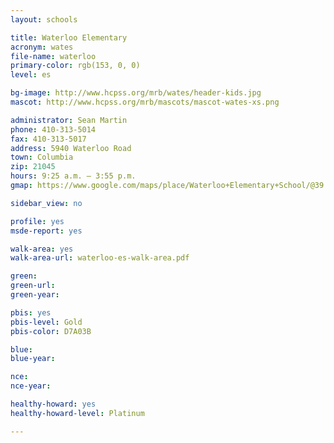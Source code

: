 ```yaml
---
layout: schools

title: Waterloo Elementary
acronym: wates
file-name: waterloo
primary-color: rgb(153, 0, 0)
level: es

bg-image: http://www.hcpss.org/mrb/wates/header-kids.jpg
mascot: http://www.hcpss.org/mrb/mascots/mascot-wates-xs.png

administrator: Sean Martin
phone: 410-313-5014
fax: 410-313-5017
address: 5940 Waterloo Road
town: Columbia
zip: 21045
hours: 9:25 a.m. – 3:55 p.m.
gmap: https://www.google.com/maps/place/Waterloo+Elementary+School/@39.2073805,-76.7998611,17z/data=!3m1!4b1!4m2!3m1!1s0x89b7e03f50d66ddd:0x929243c50db4a6d4?hl=en

sidebar_view: no

profile: yes
msde-report: yes 

walk-area: yes
walk-area-url: waterloo-es-walk-area.pdf

green:
green-url:
green-year:

pbis: yes
pbis-level: Gold
pbis-color: D7A03B

blue: 
blue-year:

nce:
nce-year:

healthy-howard: yes
healthy-howard-level: Platinum

---
```

